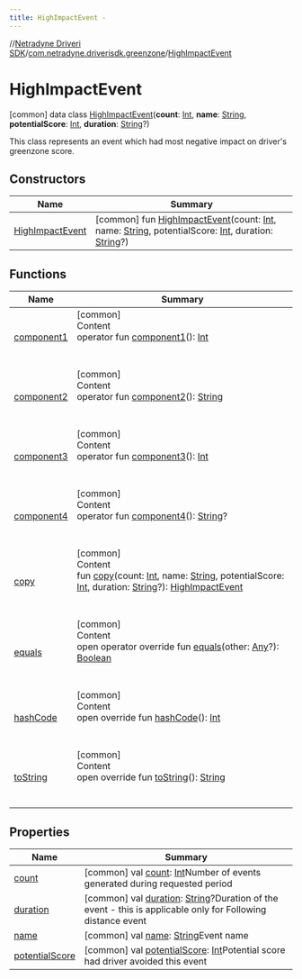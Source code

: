 ```yaml
---
title: HighImpactEvent -
---
```

//[Netradyne Driveri SDK](../../index.md)/[com.netradyne.driverisdk.greenzone](../index.md)/[HighImpactEvent](index.md)



# HighImpactEvent  
 [common] data class [HighImpactEvent](index.md)(**count**: [Int](https://kotlinlang.org/api/latest/jvm/stdlib/kotlin/-int/index.html), **name**: [String](https://kotlinlang.org/api/latest/jvm/stdlib/kotlin/-string/index.html), **potentialScore**: [Int](https://kotlinlang.org/api/latest/jvm/stdlib/kotlin/-int/index.html), **duration**: [String](https://kotlinlang.org/api/latest/jvm/stdlib/kotlin/-string/index.html)?)

This class represents an event which had most negative impact on driver's greenzone score.

   


## Constructors  
  
|  Name|  Summary| 
|---|---|
| <a name="com.netradyne.driverisdk.greenzone/HighImpactEvent/HighImpactEvent/#kotlin.Int#kotlin.String#kotlin.Int#kotlin.String?/PointingToDeclaration/"></a>[HighImpactEvent](-high-impact-event.md)| <a name="com.netradyne.driverisdk.greenzone/HighImpactEvent/HighImpactEvent/#kotlin.Int#kotlin.String#kotlin.Int#kotlin.String?/PointingToDeclaration/"></a> [common] fun [HighImpactEvent](-high-impact-event.md)(count: [Int](https://kotlinlang.org/api/latest/jvm/stdlib/kotlin/-int/index.html), name: [String](https://kotlinlang.org/api/latest/jvm/stdlib/kotlin/-string/index.html), potentialScore: [Int](https://kotlinlang.org/api/latest/jvm/stdlib/kotlin/-int/index.html), duration: [String](https://kotlinlang.org/api/latest/jvm/stdlib/kotlin/-string/index.html)?)   <br>


## Functions  
  
|  Name|  Summary| 
|---|---|
| <a name="com.netradyne.driverisdk.greenzone/HighImpactEvent/component1/#/PointingToDeclaration/"></a>[component1](component1.md)| <a name="com.netradyne.driverisdk.greenzone/HighImpactEvent/component1/#/PointingToDeclaration/"></a>[common]  <br>Content  <br>operator fun [component1](component1.md)(): [Int](https://kotlinlang.org/api/latest/jvm/stdlib/kotlin/-int/index.html)  <br><br><br>
| <a name="com.netradyne.driverisdk.greenzone/HighImpactEvent/component2/#/PointingToDeclaration/"></a>[component2](component2.md)| <a name="com.netradyne.driverisdk.greenzone/HighImpactEvent/component2/#/PointingToDeclaration/"></a>[common]  <br>Content  <br>operator fun [component2](component2.md)(): [String](https://kotlinlang.org/api/latest/jvm/stdlib/kotlin/-string/index.html)  <br><br><br>
| <a name="com.netradyne.driverisdk.greenzone/HighImpactEvent/component3/#/PointingToDeclaration/"></a>[component3](component3.md)| <a name="com.netradyne.driverisdk.greenzone/HighImpactEvent/component3/#/PointingToDeclaration/"></a>[common]  <br>Content  <br>operator fun [component3](component3.md)(): [Int](https://kotlinlang.org/api/latest/jvm/stdlib/kotlin/-int/index.html)  <br><br><br>
| <a name="com.netradyne.driverisdk.greenzone/HighImpactEvent/component4/#/PointingToDeclaration/"></a>[component4](component4.md)| <a name="com.netradyne.driverisdk.greenzone/HighImpactEvent/component4/#/PointingToDeclaration/"></a>[common]  <br>Content  <br>operator fun [component4](component4.md)(): [String](https://kotlinlang.org/api/latest/jvm/stdlib/kotlin/-string/index.html)?  <br><br><br>
| <a name="com.netradyne.driverisdk.greenzone/HighImpactEvent/copy/#kotlin.Int#kotlin.String#kotlin.Int#kotlin.String?/PointingToDeclaration/"></a>[copy](copy.md)| <a name="com.netradyne.driverisdk.greenzone/HighImpactEvent/copy/#kotlin.Int#kotlin.String#kotlin.Int#kotlin.String?/PointingToDeclaration/"></a>[common]  <br>Content  <br>fun [copy](copy.md)(count: [Int](https://kotlinlang.org/api/latest/jvm/stdlib/kotlin/-int/index.html), name: [String](https://kotlinlang.org/api/latest/jvm/stdlib/kotlin/-string/index.html), potentialScore: [Int](https://kotlinlang.org/api/latest/jvm/stdlib/kotlin/-int/index.html), duration: [String](https://kotlinlang.org/api/latest/jvm/stdlib/kotlin/-string/index.html)?): [HighImpactEvent](index.md)  <br><br><br>
| <a name="kotlin/Any/equals/#kotlin.Any?/PointingToDeclaration/"></a>[equals](../../com.netradyne.driverisdk.video/-n-d-video-a-p-i/index.md#%5Bkotlin%2FAny%2Fequals%2F%23kotlin.Any%3F%2FPointingToDeclaration%2F%5D%2FFunctions%2F-1360578461)| <a name="kotlin/Any/equals/#kotlin.Any?/PointingToDeclaration/"></a>[common]  <br>Content  <br>open operator override fun [equals](../../com.netradyne.driverisdk.video/-n-d-video-a-p-i/index.md#%5Bkotlin%2FAny%2Fequals%2F%23kotlin.Any%3F%2FPointingToDeclaration%2F%5D%2FFunctions%2F-1360578461)(other: [Any](https://kotlinlang.org/api/latest/jvm/stdlib/kotlin/-any/index.html)?): [Boolean](https://kotlinlang.org/api/latest/jvm/stdlib/kotlin/-boolean/index.html)  <br><br><br>
| <a name="kotlin/Any/hashCode/#/PointingToDeclaration/"></a>[hashCode](../../com.netradyne.driverisdk.video/-n-d-video-a-p-i/index.md#%5Bkotlin%2FAny%2FhashCode%2F%23%2FPointingToDeclaration%2F%5D%2FFunctions%2F-1360578461)| <a name="kotlin/Any/hashCode/#/PointingToDeclaration/"></a>[common]  <br>Content  <br>open override fun [hashCode](../../com.netradyne.driverisdk.video/-n-d-video-a-p-i/index.md#%5Bkotlin%2FAny%2FhashCode%2F%23%2FPointingToDeclaration%2F%5D%2FFunctions%2F-1360578461)(): [Int](https://kotlinlang.org/api/latest/jvm/stdlib/kotlin/-int/index.html)  <br><br><br>
| <a name="kotlin/Any/toString/#/PointingToDeclaration/"></a>[toString](../../com.netradyne.driverisdk.video/-n-d-video-a-p-i/index.md#%5Bkotlin%2FAny%2FtoString%2F%23%2FPointingToDeclaration%2F%5D%2FFunctions%2F-1360578461)| <a name="kotlin/Any/toString/#/PointingToDeclaration/"></a>[common]  <br>Content  <br>open override fun [toString](../../com.netradyne.driverisdk.video/-n-d-video-a-p-i/index.md#%5Bkotlin%2FAny%2FtoString%2F%23%2FPointingToDeclaration%2F%5D%2FFunctions%2F-1360578461)(): [String](https://kotlinlang.org/api/latest/jvm/stdlib/kotlin/-string/index.html)  <br><br><br>


## Properties  
  
|  Name|  Summary| 
|---|---|
| <a name="com.netradyne.driverisdk.greenzone/HighImpactEvent/count/#/PointingToDeclaration/"></a>[count](count.md)| <a name="com.netradyne.driverisdk.greenzone/HighImpactEvent/count/#/PointingToDeclaration/"></a> [common] val [count](count.md): [Int](https://kotlinlang.org/api/latest/jvm/stdlib/kotlin/-int/index.html)Number of events generated during requested period   <br>
| <a name="com.netradyne.driverisdk.greenzone/HighImpactEvent/duration/#/PointingToDeclaration/"></a>[duration](duration.md)| <a name="com.netradyne.driverisdk.greenzone/HighImpactEvent/duration/#/PointingToDeclaration/"></a> [common] val [duration](duration.md): [String](https://kotlinlang.org/api/latest/jvm/stdlib/kotlin/-string/index.html)?Duration of the event - this is applicable only for Following distance event   <br>
| <a name="com.netradyne.driverisdk.greenzone/HighImpactEvent/name/#/PointingToDeclaration/"></a>[name](name.md)| <a name="com.netradyne.driverisdk.greenzone/HighImpactEvent/name/#/PointingToDeclaration/"></a> [common] val [name](name.md): [String](https://kotlinlang.org/api/latest/jvm/stdlib/kotlin/-string/index.html)Event name   <br>
| <a name="com.netradyne.driverisdk.greenzone/HighImpactEvent/potentialScore/#/PointingToDeclaration/"></a>[potentialScore](potential-score.md)| <a name="com.netradyne.driverisdk.greenzone/HighImpactEvent/potentialScore/#/PointingToDeclaration/"></a> [common] val [potentialScore](potential-score.md): [Int](https://kotlinlang.org/api/latest/jvm/stdlib/kotlin/-int/index.html)Potential score had driver avoided this event   <br>

